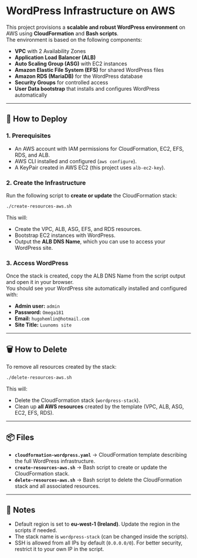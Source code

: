 # WordPress Infrastructure on AWS

This project provisions a **scalable and robust WordPress environment** on AWS using **CloudFormation** and **Bash scripts**.  
The environment is based on the following components:

- **VPC** with 2 Availability Zones  
- **Application Load Balancer (ALB)**  
- **Auto Scaling Group (ASG)** with EC2 instances  
- **Amazon Elastic File System (EFS)** for shared WordPress files  
- **Amazon RDS (MariaDB)** for the WordPress database  
- **Security Groups** for controlled access  
- **User Data bootstrap** that installs and configures WordPress automatically  

---

## 🚀 How to Deploy

### 1. Prerequisites
- An AWS account with IAM permissions for CloudFormation, EC2, EFS, RDS, and ALB.  
- AWS CLI installed and configured (`aws configure`).  
- A KeyPair created in AWS EC2 (this project uses `alb-ec2-key`).  

### 2. Create the Infrastructure
Run the following script to **create or update** the CloudFormation stack:

```bash
./create-resources-aws.sh
```

This will:
- Create the VPC, ALB, ASG, EFS, and RDS resources.
- Bootstrap EC2 instances with WordPress.
- Output the **ALB DNS Name**, which you can use to access your WordPress site.

### 3. Access WordPress
Once the stack is created, copy the ALB DNS Name from the script output and open it in your browser.  
You should see your WordPress site automatically installed and configured with:

- **Admin user:** `admin`  
- **Password:** `Omega181`  
- **Email:** `hugohemlin@hotmail.com`  
- **Site Title:** `Luunoms site`

---

## 🗑️ How to Delete

To remove all resources created by the stack:

```bash
./delete-resources-aws.sh
```

This will:
- Delete the CloudFormation stack (`wordpress-stack`).
- Clean up **all AWS resources** created by the template (VPC, ALB, ASG, EC2, EFS, RDS).

---

## 📦 Files

- **`cloudformation-wordpress.yaml`** → CloudFormation template describing the full WordPress infrastructure.  
- **`create-resources-aws.sh`** → Bash script to create or update the CloudFormation stack.  
- **`delete-resources-aws.sh`** → Bash script to delete the CloudFormation stack and all associated resources.  

---

## 📝 Notes

- Default region is set to **eu-west-1 (Ireland)**. Update the region in the scripts if needed.  
- The stack name is `wordpress-stack` (can be changed inside the scripts).  
- SSH is allowed from all IPs by default (`0.0.0.0/0`). For better security, restrict it to your own IP in the script.  
